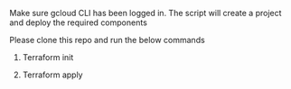 Make sure gcloud CLI has been logged in. The script will create a project and deploy the required components

Please clone this repo and run the below commands

1. Terraform init

2. Terraform apply 
